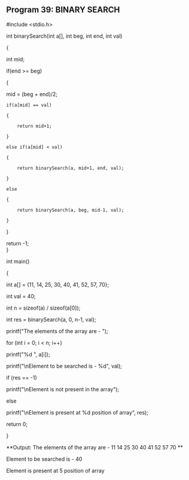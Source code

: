 ## Program 39: BINARY SEARCH
#include <stdio.h>

int binarySearch(int a[], int beg, int end, int val)

{

int mid;    

if(end >= beg)  

{      

mid = (beg + end)/2;   


    if(a[mid] == val)
    
    {      
    
        return mid+1;    
        
    }    
       
    else if(a[mid] < val)     
    
    {  
    
        return binarySearch(a, mid+1, end, val);    
        
    }    
        
    else
    
    {  
    
        return binarySearch(a, beg, mid-1, val);    
        
    }        
    
}

return -1;   
}

int main()

{

int a[] = {11, 14, 25, 30, 40, 41, 52, 57, 70};

int val = 40;

int n = sizeof(a) / sizeof(a[0]);

int res = binarySearch(a, 0, n-1, val);

printf("The elements of the array are - ");

for (int i = 0; i < n; i++)

printf("%d ", a[i]);

printf("\nElement to be searched is - %d", val);

if (res == -1)

printf("\nElement is not present in the array");

else

printf("\nElement is present at %d position of array", res);

return 0;

}

**Output: The elements of the array are - 11 14 25 30 40 41 52 57 70 **

Element to be searched is - 40

Element is present at 5 position of array
